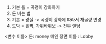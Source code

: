 1. 기본 틀 = 곡괭이 강화하기
2. 돈 버는 법
  1. 기본 = 광질 -> 곡괭이 강화에 따라서 채굴량 변경
  2. 도박 = 홀짝, 가위바위보 -> 전부 랜덤

<변수 이름>
돈: money
메인 장면 이름 : Lobby
